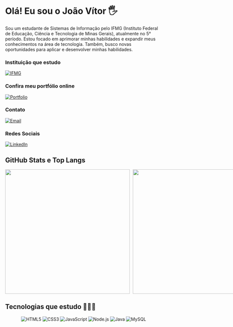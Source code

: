 # Olá! Eu sou o João Vítor 🖐️

Sou um estudante de Sistemas de Informação pelo IFMG (Instituto Federal de Educação, Ciência e Tecnologia de Minas Gerais), atualmente no 5° período. Estou focado em aprimorar minhas habilidades e expandir meus conhecimentos na área de tecnologia. Também, busco novas oportunidades para aplicar e desenvolver minhas habilidades.

### Instituição que estudo
[![IFMG](https://img.shields.io/badge/IFMG--green)](https://www.ifmg.edu.br/sabara/nossos-cursos/nivel-superior/sistemas-da-informacao)

### Confira meu portfólio online
[![Portfolio](https://img.shields.io/badge/Portf%C3%B3lio--blue)](https://joaovitormelosantos.github.io/portfolio)

### Contato
[![Email](https://img.shields.io/badge/-Gmail-red?logo=gmail&logoColor=white)](mailto:joaovitor502013@gmail.com)

### Redes Sociais
[![LinkedIn](https://img.shields.io/badge/-LinkedIn-blue?logo=linkedin)](https://www.linkedin.com/in/jo%C3%A3o-v%C3%ADtor-de-melo-santos-47739327b/)

## GitHub Stats e Top Langs
<div style="display: flex; flex-direction: row;">
  <img src="https://github-readme-stats.vercel.app/api?username=joaovitormelosantos&show_icons=true&theme=dark&icon_color=64FFDA&hide_border=true" width="400px" />
  <img src="https://github-readme-stats.vercel.app/api/top-langs/?username=joaovitormelosantos&layout=compact&langs_count=10&theme=dark&icon_color=64FFDA&bg_color=0D1B2A" width="400px" style="margin-left: 10px;" />
</div>

## Tecnologias que estudo 🧑🏻‍💻
<div style="display: inline_block; text-align: center">
  <img align="center" alt="HTML5" src="https://img.shields.io/badge/HTML5-E34F26?style=for-the-badge&logo=html5&logoColor=white" />
  <img align="center" alt="CSS3" src="https://img.shields.io/badge/CSS3-1572B6?style=for-the-badge&logo=css3&logoColor=white" />
  <img align="center" alt="JavaScript" src="https://img.shields.io/badge/JavaScript-F7DF1E?style=for-the-badge&logo=javascript&logoColor=black" />
  <img align="center" alt="Node.js" src="https://img.shields.io/badge/Node.js-43853D?style=for-the-badge&logo=node.js&logoColor=white" />
  <img align="center" alt="Java" src="https://img.shields.io/badge/Java-ED8B00?style=for-the-badge&logo=openjdk&logoColor=white" />
  <img align="center" alt="MySQL" src="https://img.shields.io/badge/MySQL-005C84?style=for-the-badge&logo=mysql&logoColor=white" />
</div>

